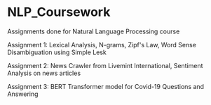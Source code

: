 # NLP_Coursework
Assignments done for Natural Language Processing course

Assignment 1: Lexical Analysis, N-grams, Zipf's Law, Word Sense Disambiguation using Simple Lesk

Assignment 2: News Crawler from Livemint International, Sentiment Analysis on news articles

Assignment 3: BERT Transformer model for Covid-19 Questions and Answering
